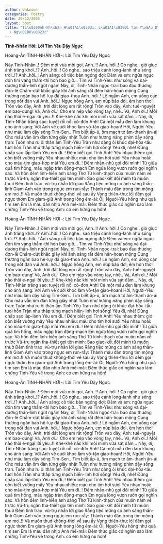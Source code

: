 ```yaml
---
author: Unknown
categories: Poetry
date: 29/12/2005
layout: post
title: "Ti\u0300nh-Nh\xE2n H\u01A1\u0303i: L\u01A1\u0300i Tim Y\xEAu D\xE2\u0323y\
  \ Ng\u01B0\u0323c"
---
```


**Tình-Nhân Hỡi: Lời Tim Yêu Dậy Ngực**

Hoàng-Ân
TÌNH-NHÂN HƠI¬: Lời Tim Yêu Dậy Ngực

Này Tình-Nhân..!  Đêm mới vừa mời gọi, Anh..!!
Anh..hỡi..!  Có nghe.. gió giục ánh trăng khơi..!?
Anh..hỡi..!  Có nghe.. sao triệu cánh long-lanh như sóng trời..!?
Anh..hỡi..!  Ánh sáng: cỗ tiệc bàn ngóng đợi:
Đêm và em: ngửa ngực đón tim vang thầm-thì hơn bao giờ...
Tim và Tình-Yêu: như sóng và đại-dương thần-linh ngút ngàn!
Này, ơi, Tình-Nhân ngọc-trai: bao đau thương đơn-lẻ
Chấm-dứt khắc giây khi ánh sáng rất đêm hân-hoan mộng
Cung thương ngân bao hệ-lụy đã giao-thoa
Anh..hời..!  Lệ ngầm Anh, em uống cạn trong nốt đàn vui
Anh..hời..!  Ngực hồng Anh, em núp bão đời, êm hơn thơ!
Trốn vào đây, Anh: trời đất lòng em rất rộng!
Trốn vào đây, Anh: tuế-nguyệt em bao-dung!
Và, Anh ơi..!  Cho em nép vào vòng tay, nhé..
Và, Anh ơi..!  Môi nào thôi e-ngại lời yêu..!!
Khe-khẽ nấc khi môi mình vừa sát đắm...
Này, ơi, Tình-Nhân trăng sao: tuyệt rồi nỗi cô-đơn Anh!
Cả một mầu đen làm khung cho ánh sáng:
Vời Anh về cười khóc làm vô-tận giao-hoan!
Hỡi, Người-Yêu như máu làm dậy sóng Tim-Sen..
Tim biết ấp-ủ, ôm mạch tơ âm-thanh ân-ái
Cho máu vẫn ôm đàn từng giây nhặt
Tuôn như hương nâng phím dậy sống tràn:
Tuôn như ru ôi thân ấm Tình-Yêu
Tràn như dâng ôi khúc đại-hòa-tấu tươi hồn
Tràn như thắp từng mạch hiển-linh hơi sống!
Yêu đi, nhé!  Đừng chấp sao lấp-lánh
Yêu em đi..!  Đêm biết gọi Tình Anh!
Yêu nhau thêm: gió còn biết vướng mây
Yêu nhau nhiều: máu cho tim hơi sưởi
Yêu nhau hoài: cho máu-tim giao-hợp mãi
Yêu em đi..!  Đêm nhắn-nhủ gọi đôi mình!
Từ giữa quả tim hồng, máu ngập tràn động-mạch
Em ngửa lòng vươn rướn gọi nghìn sao:
Và hồn đêm linh-hiển ánh sáng Thơ
Từ kinh-thạch của muôn năm về trước
Vũ-trụ ngân tha-thiết gọi tên mình:
Sao giao-kết đôi mình từ muôn thuở
Đêm tình trao: vũ-trụ nhắn lời giao
Rằng tiệc mừng có ánh sáng thần-linh
Giam Anh vào trong ngực em run-rẩy:
Thành máu đàn trong tim mộng em mơ..!!
Và muôn thuở không-thời về sau ấy
Vọng thiên-thu: lời đêm gọi ngực thơm
Em giam-giữ Anh trong lồng êm-ái:
Ôi, Người-Yêu hồng như quả tim sen
Em là máu đàn nhịp Anh mê-mải:
Đêm thức giấc có nghìn sao làm chứng
Tình-Yêu về trong Anh: có em hứng nụ hôn!

Hoàng-Ân
TÌNH-NHÂN HƠI¬: Lời Tim Yêu Dậy Ngực

Này Tình-Nhân..!  Đêm mới vừa mời gọi, Anh..!!
Anh..hỡi..!  Có nghe.. gió giục ánh trăng khơi..!?
Anh..hỡi..!  Có nghe.. sao triệu cánh long-lanh như sóng trời..!?
Anh..hỡi..!  Ánh sáng: cỗ tiệc bàn ngóng đợi:
Đêm và em: ngửa ngực đón tim vang thầm-thì hơn bao giờ...
Tim và Tình-Yêu: như sóng và đại-dương thần-linh ngút ngàn!
Này, ơi, Tình-Nhân ngọc-trai: bao đau thương đơn-lẻ
Chấm-dứt khắc giây khi ánh sáng rất đêm hân-hoan mộng
Cung thương ngân bao hệ-lụy đã giao-thoa
Anh..hời..!  Lệ ngầm Anh, em uống cạn trong nốt đàn vui
Anh..hời..!  Ngực hồng Anh, em núp bão đời, êm hơn thơ!
Trốn vào đây, Anh: trời đất lòng em rất rộng!
Trốn vào đây, Anh: tuế-nguyệt em bao-dung!
Và, Anh ơi..!  Cho em nép vào vòng tay, nhé..
Và, Anh ơi..!  Môi nào thôi e-ngại lời yêu..!!
Khe-khẽ nấc khi môi mình vừa sát đắm...
Này, ơi, Tình-Nhân trăng sao: tuyệt rồi nỗi cô-đơn Anh!
Cả một mầu đen làm khung cho ánh sáng:
Vời Anh về cười khóc làm vô-tận giao-hoan!
Hỡi, Người-Yêu như máu làm dậy sóng Tim-Sen..
Tim biết ấp-ủ, ôm mạch tơ âm-thanh ân-ái
Cho máu vẫn ôm đàn từng giây nhặt
Tuôn như hương nâng phím dậy sống tràn:
Tuôn như ru ôi thân ấm Tình-Yêu
Tràn như dâng ôi khúc đại-hòa-tấu tươi hồn
Tràn như thắp từng mạch hiển-linh hơi sống!
Yêu đi, nhé!  Đừng chấp sao lấp-lánh
Yêu em đi..!  Đêm biết gọi Tình Anh!
Yêu nhau thêm: gió còn biết vướng mây
Yêu nhau nhiều: máu cho tim hơi sưởi
Yêu nhau hoài: cho máu-tim giao-hợp mãi
Yêu em đi..!  Đêm nhắn-nhủ gọi đôi mình!
Từ giữa quả tim hồng, máu ngập tràn động-mạch
Em ngửa lòng vươn rướn gọi nghìn sao:
Và hồn đêm linh-hiển ánh sáng Thơ
Từ kinh-thạch của muôn năm về trước
Vũ-trụ ngân tha-thiết gọi tên mình:
Sao giao-kết đôi mình từ muôn thuở
Đêm tình trao: vũ-trụ nhắn lời giao
Rằng tiệc mừng có ánh sáng thần-linh
Giam Anh vào trong ngực em run-rẩy:
Thành máu đàn trong tim mộng em mơ..!!
Và muôn thuở không-thời về sau ấy
Vọng thiên-thu: lời đêm gọi ngực thơm
Em giam-giữ Anh trong lồng êm-ái:
Ôi, Người-Yêu hồng như quả tim sen
Em là máu đàn nhịp Anh mê-mải:
Đêm thức giấc có nghìn sao làm chứng
Tình-Yêu về trong Anh: có em hứng nụ hôn!

Hoàng-Ân
TÌNH-NHÂN HƠI¬: Lời Tim Yêu Dậy Ngực

Này Tình-Nhân..!  Đêm mới vừa mời gọi, Anh..!!
Anh..hỡi..!  Có nghe.. gió giục ánh trăng khơi..!?
Anh..hỡi..!  Có nghe.. sao triệu cánh long-lanh như sóng trời..!?
Anh..hỡi..!  Ánh sáng: cỗ tiệc bàn ngóng đợi:
Đêm và em: ngửa ngực đón tim vang thầm-thì hơn bao giờ...
Tim và Tình-Yêu: như sóng và đại-dương thần-linh ngút ngàn!
Này, ơi, Tình-Nhân ngọc-trai: bao đau thương đơn-lẻ
Chấm-dứt khắc giây khi ánh sáng rất đêm hân-hoan mộng
Cung thương ngân bao hệ-lụy đã giao-thoa
Anh..hời..!  Lệ ngầm Anh, em uống cạn trong nốt đàn vui
Anh..hời..!  Ngực hồng Anh, em núp bão đời, êm hơn thơ!
Trốn vào đây, Anh: trời đất lòng em rất rộng!
Trốn vào đây, Anh: tuế-nguyệt em bao-dung!
Và, Anh ơi..!  Cho em nép vào vòng tay, nhé..
Và, Anh ơi..!  Môi nào thôi e-ngại lời yêu..!!
Khe-khẽ nấc khi môi mình vừa sát đắm...
Này, ơi, Tình-Nhân trăng sao: tuyệt rồi nỗi cô-đơn Anh!
Cả một mầu đen làm khung cho ánh sáng:
Vời Anh về cười khóc làm vô-tận giao-hoan!
Hỡi, Người-Yêu như máu làm dậy sóng Tim-Sen..
Tim biết ấp-ủ, ôm mạch tơ âm-thanh ân-ái
Cho máu vẫn ôm đàn từng giây nhặt
Tuôn như hương nâng phím dậy sống tràn:
Tuôn như ru ôi thân ấm Tình-Yêu
Tràn như dâng ôi khúc đại-hòa-tấu tươi hồn
Tràn như thắp từng mạch hiển-linh hơi sống!
Yêu đi, nhé!  Đừng chấp sao lấp-lánh
Yêu em đi..!  Đêm biết gọi Tình Anh!
Yêu nhau thêm: gió còn biết vướng mây
Yêu nhau nhiều: máu cho tim hơi sưởi
Yêu nhau hoài: cho máu-tim giao-hợp mãi
Yêu em đi..!  Đêm nhắn-nhủ gọi đôi mình!
Từ giữa quả tim hồng, máu ngập tràn động-mạch
Em ngửa lòng vươn rướn gọi nghìn sao:
Và hồn đêm linh-hiển ánh sáng Thơ
Từ kinh-thạch của muôn năm về trước
Vũ-trụ ngân tha-thiết gọi tên mình:
Sao giao-kết đôi mình từ muôn thuở
Đêm tình trao: vũ-trụ nhắn lời giao
Rằng tiệc mừng có ánh sáng thần-linh
Giam Anh vào trong ngực em run-rẩy:
Thành máu đàn trong tim mộng em mơ..!!
Và muôn thuở không-thời về sau ấy
Vọng thiên-thu: lời đêm gọi ngực thơm
Em giam-giữ Anh trong lồng êm-ái:
Ôi, Người-Yêu hồng như quả tim sen
Em là máu đàn nhịp Anh mê-mải:
Đêm thức giấc có nghìn sao làm chứng
Tình-Yêu về trong Anh: có em hứng nụ hôn!
